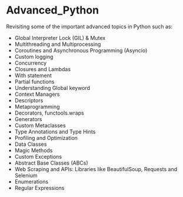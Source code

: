 # Advanced_Python
Revisiting some of the important advanced topics in Python such as:
* Global Interpreter Lock (GIL) & Mutex
* Multithreading and Multiprocessing
* Coroutines and Asynchronous Programming (Asyncio)
* Custom logging
* Concurrency
* Closures and Lambdas
* With statement
* Partial functions
* Understanding Global keyword
* Context Managers
* Descriptors
* Metaprogramming
* Decorators, functools.wraps
* Generators
* Custom Metaclasses
* Type Annotations and Type Hints
* Profiling and Optimization
* Data Classes
* Magic Methods
* Custom Exceptions
* Abstract Base Classes (ABCs)
* Web Scraping and APIs: Libraries like BeautifulSoup, Requests and Selenium
* Enumerations
* Regular Expressions
